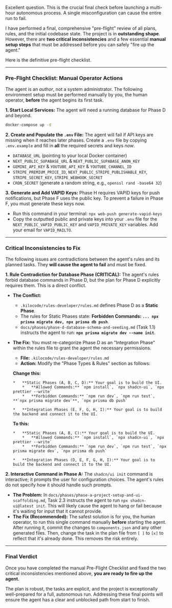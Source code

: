 Excellent question. This is the crucial final check before launching a multi-hour autonomous process. A single misconfiguration can cause the entire run to fail.

I have performed a final, comprehensive "pre-flight" review of all plans, rules, and the initial codebase state. The project is in **outstanding shape**. However, there are **two critical inconsistencies** and a few essential **manual setup steps** that must be addressed before you can safely "fire up the agent."

Here is the definitive pre-flight checklist.

---

### **Pre-Flight Checklist: Manual Operator Actions**

The agent is an _author_, not a system administrator. The following environment setup must be performed manually by you, the human operator, **before** the agent begins its first task.

**1. Start Local Services:**
The agent will need a running database for Phase D and beyond.

```bash
docker-compose up -d
```

**2. Create and Populate the `.env` File:**
The agent will fail if API keys are missing when it reaches later phases. Create a `.env` file by copying `.env.example` and fill in **all** the required secrets and keys _now_.

- `DATABASE_URL` (pointing to your local Docker container)
- `NEXT_PUBLIC_SUPABASE_URL` & `NEXT_PUBLIC_SUPABASE_ANON_KEY`
- `GEMINI_API_KEY` & `YOUTUBE_API_KEY` & `YOUTUBE_CHANNEL_ID`
- `STRIPE_PREMIUM_PRICE_ID`, `NEXT_PUBLIC_STRIPE_PUBLISHABLE_KEY`, `STRIPE_SECRET_KEY`, `STRIPE_WEBHOOK_SECRET`
- `CRON_SECRET` (generate a random string, e.g., `openssl rand -base64 32`)

**3. Generate and Add VAPID Keys:**
Phase H requires VAPID keys for push notifications, but Phase F uses the public key. To prevent a failure in Phase F, you must generate these keys now.

- Run this command in your terminal: `npx web-push generate-vapid-keys`
- Copy the outputted public and private keys into your `.env` file for the `NEXT_PUBLIC_VAPID_PUBLIC_KEY` and `VAPID_PRIVATE_KEY` variables. Add your email for `VAPID_MAILTO`.

---

### **Critical Inconsistencies to Fix**

The following issues are contradictions between the agent's rules and its planned tasks. They **will cause the agent to fail** and must be fixed.

**1. Rule Contradiction for Database Phase (CRITICAL):**
The agent's rules forbid database commands in Phase D, but the plan for Phase D explicitly requires them. This is a direct conflict.

- **The Conflict:**

  - `.kilocode/rules-developer/rules.md` defines Phase D as a **Static Phase**.
  - The rules for Static Phases state: **Forbidden Commands: `... npx prisma migrate dev, npx prisma db push`**.
  - `docs/phases/phase-d-database-schema-and-seeding.md` (Task 1.1) instructs the agent to run: **`npx prisma migrate dev --name init`**.

- **The Fix:**
  You must re-categorize Phase D as an "Integration Phase" within the rules file to grant the agent the necessary permissions.

  - **File:** `.kilocode/rules-developer/rules.md`
  - **Action:** Modify the "Phase Types & Rules" section as follows:

  **Change this:**

  ```
  *   **Static Phases (A, B, C, D):** Your goal is to build the UI.
      *   **Allowed Commands:** `npm install`, `npx shadcn-ui`, `npx prettier --write`
      *   **Forbidden Commands:** `npm run dev`, `npm run test`, **`npx prisma migrate dev`**, `npx prisma db push`

  *   **Integration Phases (E, F, G, H, I):** Your goal is to build the backend and connect it to the UI.
  ```

  **To this:**

  ```
  *   **Static Phases (A, B, C):** Your goal is to build the UI.
      *   **Allowed Commands:** `npm install`, `npx shadcn-ui`, `npx prettier --write`
      *   **Forbidden Commands:** `npm run dev`, `npm run test`, `npx prisma migrate dev`, `npx prisma db push`

  *   **Integration Phases (D, E, F, G, H, I):** Your goal is to build the backend and connect it to the UI.
  ```

**2. Interactive Command in Phase A:**
The `shadcn/ui init` command is interactive; it prompts the user for configuration choices. The agent's rules do not specify how it should handle such prompts.

- **The Problem:** In `docs/phases/phase-a-project-setup-and-ui-scaffolding.md`, Task 2.3 instructs the agent to run `npx shadcn-ui@latest init`. This will likely cause the agent to hang or fail because it's waiting for input that it cannot provide.
- **The Fix (Recommended):** The safest solution is for you, the human operator, to run this single command manually **before** starting the agent. After running it, commit the changes to `components.json` and any other generated files. Then, change the task in the plan file from `[ ]` to `[x]` to reflect that it's already done. This removes the risk entirely.

---

### **Final Verdict**

Once you have completed the manual Pre-Flight Checklist and fixed the two critical inconsistencies mentioned above, **you are ready to fire up the agent.**

The plan is robust, the tasks are explicit, and the project is exceptionally well-prepared for a full, autonomous run. Addressing these final points will ensure the agent has a clear and unblocked path from start to finish.

